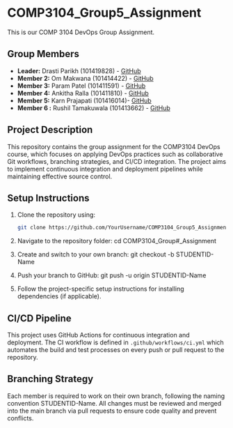 # COMP3104_Group5_Assignment
This is our COMP 3104 DevOps Group Assignment.

## Group Members
- **Leader:** Drasti Parikh (101419828) - [GitHub](https://github.com/Drasti23)
- **Member 2:** Om Makwana (101414422) - [GitHub](https://github.com/Om21o7)
- **Member 3:** Param Patel (101411591) - [GitHub](https://github.com/ParamAnilkumar)
- **Member 4:** Ankitha Ralla (101411810) - [GitHub](https://github.com/ankitharalla2004)
- **Member 5:** Karn Prajapati (101416014)- [GitHub](https://github.com/karnprajapati)
- **Member 6 :** Rushil Tamakuwala (101413662) - [GitHub](https://github.com/rushil2103)

## Project Description
This repository contains the group assignment for the COMP3104 DevOps course, which focuses on applying DevOps practices such as collaborative Git workflows, branching strategies, and CI/CD integration. The project aims to implement continuous integration and deployment pipelines while maintaining effective source control.

## Setup Instructions
1. Clone the repository using:
   ```bash
   git clone https://github.com/YourUsername/COMP3104_Group5_Assignment.git

2. Navigate to the repository folder:
    cd COMP3104_Group#_Assignment

3. Create and switch to your own branch:
    git checkout -b STUDENTID-Name

4. Push your branch to GitHub:
    git push -u origin STUDENTID-Name

5. Follow the project-specific setup instructions for installing dependencies (if applicable).

## CI/CD Pipeline
This project uses GitHub Actions for continuous integration and deployment. The CI workflow is defined in `.github/workflows/ci.yml` which automates the build and test processes on every push or pull request to the repository.

## Branching Strategy
Each member is required to work on their own branch, following the naming convention STUDENTID-Name. All changes must be reviewed and merged into the main branch via pull requests to ensure code quality and prevent conflicts.

